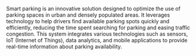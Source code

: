 Smart parking is an innovative solution designed to optimize the use of parking spaces in urban and densely populated areas. It leverages technology to help drivers find available parking spots quickly and efficiently, reducing the time spent searching for parking and easing traffic congestion. This system integrates various technologies such as sensors, IoT (Internet of Things), data analytics, and mobile applications to provide real-time information about parking availability.

